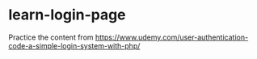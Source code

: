 # learn-login-page
Practice the content from https://www.udemy.com/user-authentication-code-a-simple-login-system-with-php/
